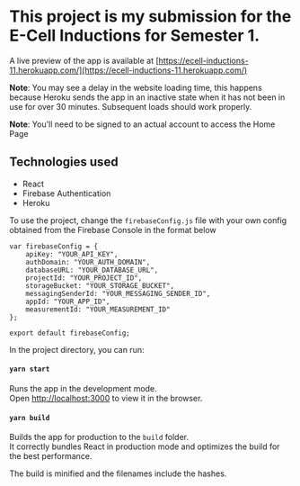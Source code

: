 # This project is my submission for the E-Cell Inductions for Semester 1.

A live preview of the app is available at [https://ecell-inductions-11.herokuapp.com/](https://ecell-inductions-11.herokuapp.com/)

**Note**: You may see a delay in the website loading time, this happens because Heroku sends the app in an inactive state when it has not been in use for over 30 minutes. Subsequent loads should work properly.

**Note**: You'll need to be signed to an actual account to access the Home Page

## Technologies used
 - React
 - Firebase Authentication
 - Heroku

To use the project, change the `firebaseConfig.js` file with your own config obtained from the Firebase Console in the format below
```
var firebaseConfig = {
    apiKey: "YOUR_API_KEY",
    authDomain: "YOUR_AUTH_DOMAIN",
    databaseURL: "YOUR_DATABASE_URL",
    projectId: "YOUR_PROJECT_ID",
    storageBucket: "YOUR_STORAGE_BUCKET",
    messagingSenderId: "YOUR_MESSAGING_SENDER_ID",
    appId: "YOUR_APP_ID",
    measurementId: "YOUR_MEASUREMENT_ID"
};

export default firebaseConfig;
```

In the project directory, you can run:

#### `yarn start`

Runs the app in the development mode.\
Open [http://localhost:3000](http://localhost:3000) to view it in the browser.

#### `yarn build`

Builds the app for production to the `build` folder.\
It correctly bundles React in production mode and optimizes the build for the best performance.

The build is minified and the filenames include the hashes.